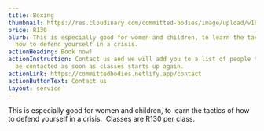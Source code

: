 ```yaml
---
title: Boxing
thumbnail: https://res.cloudinary.com/committed-bodies/image/upload/v1642509310/services/selfDefenseClasses-committed-Bodies-gym-benoni.png
price: R130
blurb: This is especially good for women and children, to learn the tactics of
  how to defend yourself in a crisis.
actionHeading: Book now!
actionInstruction: Contact us and we will add you to a list of people that will
  be contacted as soon as classes starts up again.
actionLink: https://committedbodies.netlify.app/contact
actionButtonText: Contact us
layout: service
---
```

This is especially good for women and children, to learn the tactics of how to defend yourself in a crisis.  Classes are R130 per class.